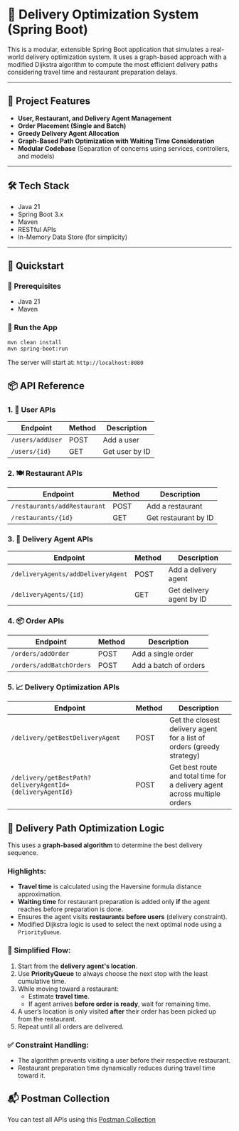 # 🚚 Delivery Optimization System (Spring Boot)

This is a modular, extensible Spring Boot application that simulates a real-world delivery optimization system. It uses a graph-based approach with a modified Dijkstra algorithm to compute the most efficient delivery paths considering travel time and restaurant preparation delays.

---

## 🧩 Project Features

- **User, Restaurant, and Delivery Agent Management**
- **Order Placement (Single and Batch)**
- **Greedy Delivery Agent Allocation**
- **Graph-Based Path Optimization with Waiting Time Consideration**
- **Modular Codebase** (Separation of concerns using services, controllers, and models)

---

## 🛠️ Tech Stack

- Java 21
- Spring Boot 3.x
- Maven
- RESTful APIs
- In-Memory Data Store (for simplicity)

---

## 🧪 Quickstart

### 🔧 Prerequisites
- Java 21
- Maven

### 🚀 Run the App
```bash
mvn clean install
mvn spring-boot:run
```
The server will start at: `http://localhost:8080`

## 📦 API Reference

### 1. 👥 User APIs
| Endpoint         | Method | Description        |
|------------------|--------|--------------------|
| `/users/addUser` | POST   | Add a user         |
| `/users/{id}`    | GET    | Get user by ID     |

### 2. 🍽️ Restaurant APIs
| Endpoint                     | Method | Description             |
|------------------------------|--------|-------------------------|
| `/restaurants/addRestaurant` | POST   | Add a restaurant        |
| `/restaurants/{id}`          | GET    | Get restaurant by ID    |

### 3. 🚴 Delivery Agent APIs
| Endpoint                               | Method | Description                      |
|----------------------------------------|--------|----------------------------------|
| `/deliveryAgents/addDeliveryAgent`     | POST   | Add a delivery agent             |
| `/deliveryAgents/{id}`                 | GET    | Get delivery agent by ID         |

### 4. 📦 Order APIs
| Endpoint                      | Method | Description                              |
|-------------------------------|--------|------------------------------------------|
| `/orders/addOrder`            | POST   | Add a single order                       |
| `/orders/addBatchOrders`      | POST   | Add a batch of orders                    |

### 5. 📈 Delivery Optimization APIs
| Endpoint                                                 | Method | Description                                                                      |
|----------------------------------------------------------|--------|----------------------------------------------------------------------------------|
| `/delivery/getBestDeliveryAgent`                         | POST   | Get the closest delivery agent for a list of orders (greedy strategy)            |
| `/delivery/getBestPath?deliveryAgentId={deliveryAgentId}`| POST   | Get best route and total time for a delivery agent across multiple orders        |

## 🧠 Delivery Path Optimization Logic

This uses a **graph-based algorithm** to determine the best delivery sequence.

### Highlights:

- **Travel time** is calculated using the Haversine formula distance approximation.
- **Waiting time** for restaurant preparation is added only **if** the agent reaches before preparation is done.
- Ensures the agent visits **restaurants before users** (delivery constraint).
- Modified Dijkstra logic is used to select the next optimal node using a `PriorityQueue`.

### 🔁 Simplified Flow:

1. Start from the **delivery agent's location**.
2. Use **PriorityQueue** to always choose the next stop with the least cumulative time.
3. While moving toward a restaurant:
   - Estimate **travel time**.
   - If agent arrives **before order is ready**, wait for remaining time.
4. A user’s location is only visited **after** their order has been picked up from the restaurant.
5. Repeat until all orders are delivered.

### ✅ Constraint Handling:

- The algorithm prevents visiting a user before their respective restaurant.
- Restaurant preparation time dynamically reduces during travel time toward it.

## 📬 Postman Collection

You can test all APIs using this [Postman Collection](.src/main/resources/LucidityAssignment.postman_collection.json)
